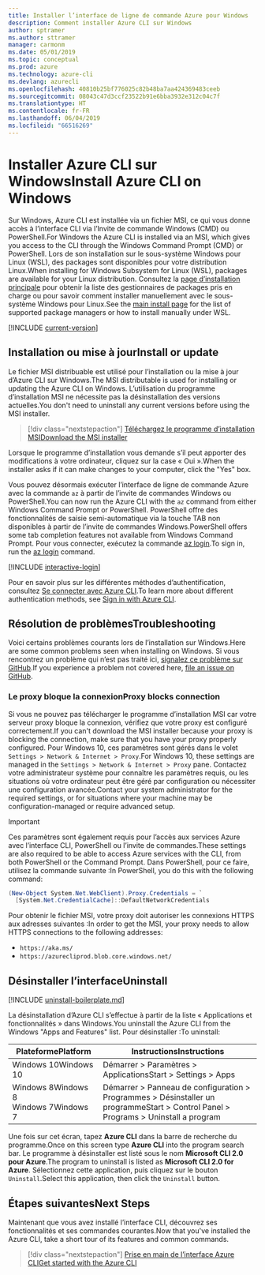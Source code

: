 ```yaml
---
title: Installer l’interface de ligne de commande Azure pour Windows
description: Comment installer Azure CLI sur Windows
author: sptramer
ms.author: sttramer
manager: carmonm
ms.date: 05/01/2019
ms.topic: conceptual
ms.prod: azure
ms.technology: azure-cli
ms.devlang: azurecli
ms.openlocfilehash: 40810b25bf776025c82b48ba7aa424369483ceeb
ms.sourcegitcommit: 08043c47d3ccf23522b91e6bba3932e312c04c7f
ms.translationtype: HT
ms.contentlocale: fr-FR
ms.lasthandoff: 06/04/2019
ms.locfileid: "66516269"
---
```

# <a name="install-azure-cli-on-windows"></a><span data-ttu-id="0c55b-103">Installer Azure CLI sur Windows</span><span class="sxs-lookup"><span data-stu-id="0c55b-103">Install Azure CLI on Windows</span></span>

<span data-ttu-id="0c55b-104">Sur Windows, Azure CLI est installée via un fichier MSI, ce qui vous donne accès à l’interface CLI via l’Invite de commande Windows (CMD) ou PowerShell.</span><span class="sxs-lookup"><span data-stu-id="0c55b-104">For Windows the Azure CLI is installed via an MSI, which gives you access to the CLI through the Windows Command Prompt (CMD) or PowerShell.</span></span>
<span data-ttu-id="0c55b-105">Lors de son installation sur le sous-système Windows pour Linux (WSL), des packages sont disponibles pour votre distribution Linux.</span><span class="sxs-lookup"><span data-stu-id="0c55b-105">When installing for Windows Subsystem for Linux (WSL), packages are available for your Linux distribution.</span></span> <span data-ttu-id="0c55b-106">Consultez la [page d’installation principale](install-azure-cli.md) pour obtenir la liste des gestionnaires de packages pris en charge ou pour savoir comment installer manuellement avec le sous-système Windows pour Linux.</span><span class="sxs-lookup"><span data-stu-id="0c55b-106">See the [main install page](install-azure-cli.md) for the list of supported package managers or how to install manually under WSL.</span></span>

[!INCLUDE [current-version](includes/current-version.md)]

## <a name="install-or-update"></a><span data-ttu-id="0c55b-107">Installation ou mise à jour</span><span class="sxs-lookup"><span data-stu-id="0c55b-107">Install or update</span></span>

<span data-ttu-id="0c55b-108">Le fichier MSI distribuable est utilisé pour l’installation ou la mise à jour d’Azure CLI sur Windows.</span><span class="sxs-lookup"><span data-stu-id="0c55b-108">The MSI distributable is used for installing or updating the Azure CLI on Windows.</span></span> <span data-ttu-id="0c55b-109">L’utilisation du programme d’installation MSI ne nécessite pas la désinstallation des versions actuelles.</span><span class="sxs-lookup"><span data-stu-id="0c55b-109">You don't need to uninstall any current versions before using the MSI installer.</span></span>

> [!div class="nextstepaction"]
> [<span data-ttu-id="0c55b-110">Téléchargez le programme d’installation MSI</span><span class="sxs-lookup"><span data-stu-id="0c55b-110">Download the MSI installer</span></span>](https://aka.ms/installazurecliwindows)

<span data-ttu-id="0c55b-111">Lorsque le programme d’installation vous demande s’il peut apporter des modifications à votre ordinateur, cliquez sur la case « Oui ».</span><span class="sxs-lookup"><span data-stu-id="0c55b-111">When the installer asks if it can make changes to your computer, click the "Yes" box.</span></span>

<span data-ttu-id="0c55b-112">Vous pouvez désormais exécuter l’interface de ligne de commande Azure avec la commande `az` à partir de l’invite de commandes Windows ou PowerShell.</span><span class="sxs-lookup"><span data-stu-id="0c55b-112">You can now run the Azure CLI with the `az` command from either Windows Command Prompt or PowerShell.</span></span> <span data-ttu-id="0c55b-113">PowerShell offre des fonctionnalités de saisie semi-automatique via la touche TAB non disponibles à partir de l’invite de commandes Windows.</span><span class="sxs-lookup"><span data-stu-id="0c55b-113">PowerShell offers some tab completion features not available from Windows Command Prompt.</span></span> <span data-ttu-id="0c55b-114">Pour vous connecter, exécutez la commande [az login](/cli/azure/reference-index#az-login).</span><span class="sxs-lookup"><span data-stu-id="0c55b-114">To sign in, run the [az login](/cli/azure/reference-index#az-login) command.</span></span>

[!INCLUDE [interactive-login](includes/interactive-login.md)]

<span data-ttu-id="0c55b-115">Pour en savoir plus sur les différentes méthodes d’authentification, consultez [Se connecter avec Azure CLI](authenticate-azure-cli.md).</span><span class="sxs-lookup"><span data-stu-id="0c55b-115">To learn more about different authentication methods, see [Sign in with Azure CLI](authenticate-azure-cli.md).</span></span>

## <a name="troubleshooting"></a><span data-ttu-id="0c55b-116">Résolution de problèmes</span><span class="sxs-lookup"><span data-stu-id="0c55b-116">Troubleshooting</span></span>

<span data-ttu-id="0c55b-117">Voici certains problèmes courants lors de l’installation sur Windows.</span><span class="sxs-lookup"><span data-stu-id="0c55b-117">Here are some common problems seen when installing on Windows.</span></span> <span data-ttu-id="0c55b-118">Si vous rencontrez un problème qui n’est pas traité ici, [signalez ce problème sur GitHub](https://github.com/Azure/azure-cli/issues).</span><span class="sxs-lookup"><span data-stu-id="0c55b-118">If you experience a problem not covered here, [file an issue on GitHub](https://github.com/Azure/azure-cli/issues).</span></span>

### <a name="proxy-blocks-connection"></a><span data-ttu-id="0c55b-119">Le proxy bloque la connexion</span><span class="sxs-lookup"><span data-stu-id="0c55b-119">Proxy blocks connection</span></span>

<span data-ttu-id="0c55b-120">Si vous ne pouvez pas télécharger le programme d’installation MSI car votre serveur proxy bloque la connexion, vérifiez que votre proxy est configuré correctement.</span><span class="sxs-lookup"><span data-stu-id="0c55b-120">If you can't download the MSI installer because your proxy is blocking the connection, make sure that you have your proxy properly configured.</span></span> <span data-ttu-id="0c55b-121">Pour Windows 10, ces paramètres sont gérés dans le volet `Settings > Network & Internet > Proxy`.</span><span class="sxs-lookup"><span data-stu-id="0c55b-121">For Windows 10, these settings are managed in the `Settings > Network & Internet > Proxy` pane.</span></span> <span data-ttu-id="0c55b-122">Contactez votre administrateur système pour connaître les paramètres requis, ou les situations où votre ordinateur peut être géré par configuration ou nécessiter une configuration avancée.</span><span class="sxs-lookup"><span data-stu-id="0c55b-122">Contact your system administrator for the required settings, or for situations where your machine may be configuration-managed or require advanced setup.</span></span>

> [!IMPORTANT]
> <span data-ttu-id="0c55b-123">Ces paramètres sont également requis pour l’accès aux services Azure avec l’interface CLI, PowerShell ou l’invite de commandes.</span><span class="sxs-lookup"><span data-stu-id="0c55b-123">These settings are also required to be able to access Azure services with the CLI, from both PowerShell or the Command Prompt.</span></span> <span data-ttu-id="0c55b-124">Dans PowerShell, pour ce faire, utilisez la commande suivante :</span><span class="sxs-lookup"><span data-stu-id="0c55b-124">In PowerShell, you do this with the following command:</span></span>
>
> ```powershell
> (New-Object System.Net.WebClient).Proxy.Credentials = `
>   [System.Net.CredentialCache]::DefaultNetworkCredentials
> ```

<span data-ttu-id="0c55b-125">Pour obtenir le fichier MSI, votre proxy doit autoriser les connexions HTTPS aux adresses suivantes :</span><span class="sxs-lookup"><span data-stu-id="0c55b-125">In order to get the MSI, your proxy needs to allow HTTPS connections to the following addresses:</span></span>

* `https://aka.ms/`
* `https://azurecliprod.blob.core.windows.net/`

## <a name="uninstall"></a><span data-ttu-id="0c55b-126">Désinstaller l’interface</span><span class="sxs-lookup"><span data-stu-id="0c55b-126">Uninstall</span></span>

[!INCLUDE [uninstall-boilerplate.md](includes/uninstall-boilerplate.md)]

<span data-ttu-id="0c55b-127">La désinstallation d’Azure CLI s’effectue à partir de la liste « Applications et fonctionnalités » dans Windows.</span><span class="sxs-lookup"><span data-stu-id="0c55b-127">You uninstall the Azure CLI from the Windows "Apps and Features" list.</span></span> <span data-ttu-id="0c55b-128">Pour désinstaller :</span><span class="sxs-lookup"><span data-stu-id="0c55b-128">To uninstall:</span></span>

| <span data-ttu-id="0c55b-129">Plateforme</span><span class="sxs-lookup"><span data-stu-id="0c55b-129">Platform</span></span> | <span data-ttu-id="0c55b-130">Instructions</span><span class="sxs-lookup"><span data-stu-id="0c55b-130">Instructions</span></span> |
|---|---|
| <span data-ttu-id="0c55b-131">Windows 10</span><span class="sxs-lookup"><span data-stu-id="0c55b-131">Windows 10</span></span> | <span data-ttu-id="0c55b-132">Démarrer > Paramètres > Applications</span><span class="sxs-lookup"><span data-stu-id="0c55b-132">Start > Settings > Apps</span></span> |
| <span data-ttu-id="0c55b-133">Windows 8</span><span class="sxs-lookup"><span data-stu-id="0c55b-133">Windows 8</span></span><br/><span data-ttu-id="0c55b-134">Windows 7</span><span class="sxs-lookup"><span data-stu-id="0c55b-134">Windows 7</span></span> | <span data-ttu-id="0c55b-135">Démarrer > Panneau de configuration > Programmes > Désinstaller un programme</span><span class="sxs-lookup"><span data-stu-id="0c55b-135">Start > Control Panel > Programs > Uninstall a program</span></span> |

<span data-ttu-id="0c55b-136">Une fois sur cet écran, tapez __Azure CLI__ dans la barre de recherche du programme.</span><span class="sxs-lookup"><span data-stu-id="0c55b-136">Once on this screen type __Azure CLI__ into the program search bar.</span></span> <span data-ttu-id="0c55b-137">Le programme à désinstaller est listé sous le nom __Microsoft CLI 2.0 pour Azure__.</span><span class="sxs-lookup"><span data-stu-id="0c55b-137">The program to uninstall is listed as __Microsoft CLI 2.0 for Azure__.</span></span> <span data-ttu-id="0c55b-138">Sélectionnez cette application, puis cliquez sur le bouton `Uninstall`.</span><span class="sxs-lookup"><span data-stu-id="0c55b-138">Select this application, then click the `Uninstall` button.</span></span>

## <a name="next-steps"></a><span data-ttu-id="0c55b-139">Étapes suivantes</span><span class="sxs-lookup"><span data-stu-id="0c55b-139">Next Steps</span></span>

<span data-ttu-id="0c55b-140">Maintenant que vous avez installé l’interface CLI, découvrez ses fonctionnalités et ses commandes courantes.</span><span class="sxs-lookup"><span data-stu-id="0c55b-140">Now that you've installed the Azure CLI, take a short tour of its features and common commands.</span></span>

> [!div class="nextstepaction"]
> [<span data-ttu-id="0c55b-141">Prise en main de l’interface Azure CLI</span><span class="sxs-lookup"><span data-stu-id="0c55b-141">Get started with the Azure CLI</span></span>](get-started-with-azure-cli.md)
